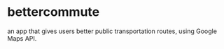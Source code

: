 # bettercommute
an app that gives users better public transportation routes, using Google Maps API.
